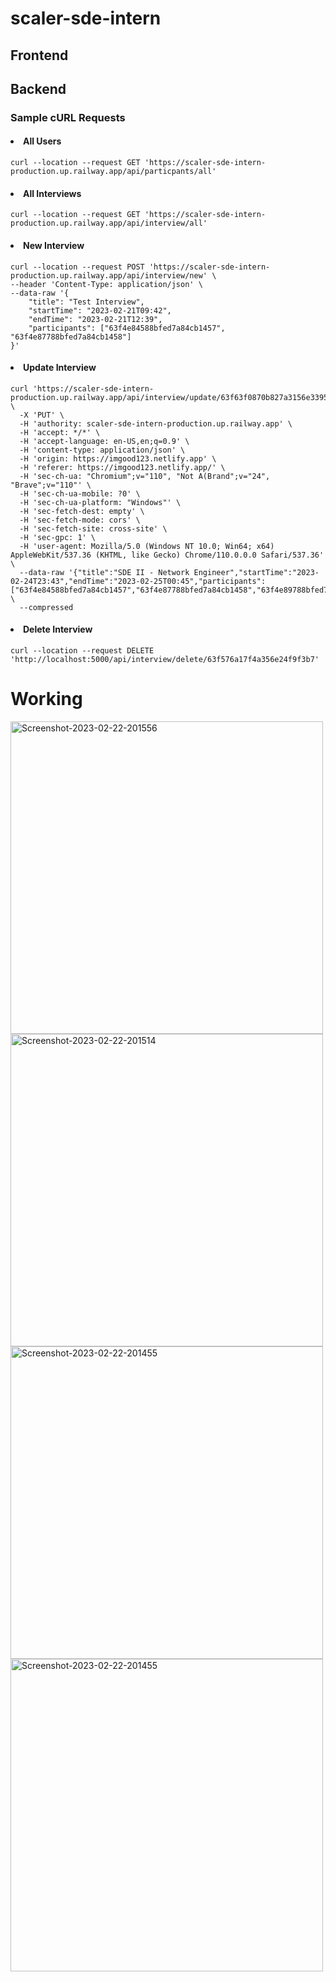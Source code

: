 # scaler-sde-intern


## Frontend


## Backend

### Sample cURL Requests

#### <li> All Users</li>
``` 
curl --location --request GET 'https://scaler-sde-intern-production.up.railway.app/api/particpants/all' 
```

#### <li> All Interviews</li>
``` 
curl --location --request GET 'https://scaler-sde-intern-production.up.railway.app/api/interview/all'
```

#### <li>New Interview</li>
``` 
curl --location --request POST 'https://scaler-sde-intern-production.up.railway.app/api/interview/new' \
--header 'Content-Type: application/json' \
--data-raw '{
    "title": "Test Interview",
    "startTime": "2023-02-21T09:42",
    "endTime": "2023-02-21T12:39",
    "participants": ["63f4e84588bfed7a84cb1457", "63f4e87788bfed7a84cb1458"]
}'
```

#### <li>Update Interview</li>
``` 
curl 'https://scaler-sde-intern-production.up.railway.app/api/interview/update/63f63f0870b827a3156e3395' \
  -X 'PUT' \
  -H 'authority: scaler-sde-intern-production.up.railway.app' \
  -H 'accept: */*' \
  -H 'accept-language: en-US,en;q=0.9' \
  -H 'content-type: application/json' \
  -H 'origin: https://imgood123.netlify.app' \
  -H 'referer: https://imgood123.netlify.app/' \
  -H 'sec-ch-ua: "Chromium";v="110", "Not A(Brand";v="24", "Brave";v="110"' \
  -H 'sec-ch-ua-mobile: ?0' \
  -H 'sec-ch-ua-platform: "Windows"' \
  -H 'sec-fetch-dest: empty' \
  -H 'sec-fetch-mode: cors' \
  -H 'sec-fetch-site: cross-site' \
  -H 'sec-gpc: 1' \
  -H 'user-agent: Mozilla/5.0 (Windows NT 10.0; Win64; x64) AppleWebKit/537.36 (KHTML, like Gecko) Chrome/110.0.0.0 Safari/537.36' \
  --data-raw '{"title":"SDE II - Network Engineer","startTime":"2023-02-24T23:43","endTime":"2023-02-25T00:45","participants":["63f4e84588bfed7a84cb1457","63f4e87788bfed7a84cb1458","63f4e89788bfed7a84cb145a"]}' \
  --compressed
```

#### <li>Delete Interview</li>
``` 
curl --location --request DELETE 'http://localhost:5000/api/interview/delete/63f576a17f4a356e24f9f3b7'
```

# Working
<td valign="top"><img src="https://i.ibb.co/qnSrVrx/Screenshot-2023-02-22-201556.png" alt="Screenshot-2023-02-22-201556" border="0" width="500" /></td>
<td valign="top"><img src="https://i.ibb.co/h70H5LT/Screenshot-2023-02-22-201514.png" alt="Screenshot-2023-02-22-201514" border="0" width="500" /></td>
<td valign="top"><img src="https://i.ibb.co/GC8Km0w/Screenshot-2023-02-22-201455.png" alt="Screenshot-2023-02-22-201455" border="0" width="500" /></td>
<td valign="top"><img src="https://i.ibb.co/G5LQdcm/Whats-App-Image-2023-02-22-at-20-17-00.jpg" alt="Screenshot-2023-02-22-201455" border="0" width="500" /></td>

